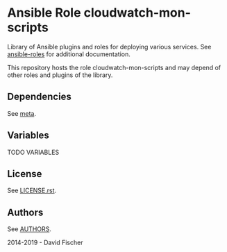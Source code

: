 # Ansible Role cloudwatch-mon-scripts

Library of Ansible plugins and roles for deploying various services.
See [ansible-roles](https://github.com/davidfischer-ch/ansible-roles) for additional documentation.

This repository hosts the role cloudwatch-mon-scripts and may depend of other roles and plugins of the library.

## Dependencies

See [meta](meta/main.yml).

## Variables

TODO VARIABLES

## License

See [LICENSE.rst](LICENSE.rst).

## Authors

See [AUTHORS](AUTHORS).

2014-2019 - David Fischer
